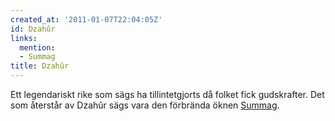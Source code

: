 ```yaml
---
created_at: '2011-01-07T22:04:05Z'
id: Dzahûr
links:
  mention:
  - Summag
title: Dzahûr
---
```


Ett legendariskt rike som sägs ha tillintetgjorts då folket fick gudskrafter. Det som återstår av
Dzahûr sägs vara den förbrända öknen [Summag].

  [Summag]: Summag

